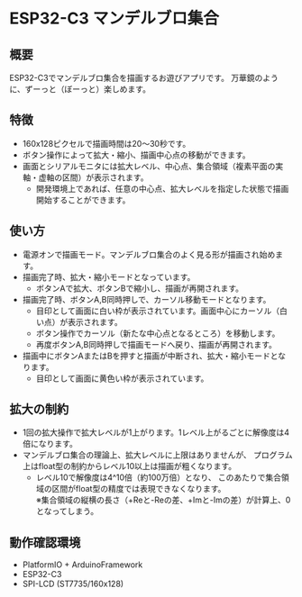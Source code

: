 # ESP32-C3 マンデルブロ集合

## 概要
ESP32-C3でマンデルブロ集合を描画するお遊びアプリです。
万華鏡のように、ずーっと（ぼーっと）楽しめます。

## 特徴
- 160x128ピクセルで描画時間は20～30秒です。
- ボタン操作によって拡大・縮小、描画中心点の移動ができます。
- 画面とシリアルモニタには拡大レベル、中心点、集合領域（複素平面の実軸・虚軸の区間）が表示されます。
	- 開発環境上であれば、任意の中心点、拡大レベルを指定した状態で描画開始することができます。

## 使い方
- 電源オンで描画モード。マンデルブロ集合のよく見る形が描画され始めます。
- 描画完了時、拡大・縮小モードとなっています。
	- ボタンAで拡大、ボタンBで縮小し、描画が再開されます。
- 描画完了時、ボタンA,B同時押しで、カーソル移動モードとなります。
	- 目印として画面に白い枠が表示されています。画面中心にカーソル（白い点）が表示されます。
	- ボタン操作でカーソル（新たな中心点となるところ）を移動します。
	- 再度ボタンA,B同時押しで描画モードへ戻り、描画が再開されます。
- 描画中にボタンAまたはBを押すと描画が中断され、拡大・縮小モードとなります。
	- 目印として画面に黄色い枠が表示されています。

## 拡大の制約
- 1回の拡大操作で拡大レベルが1上がります。1レベル上がるごとに解像度は4倍になります。
- マンデルブロ集合の理論上、拡大レベルに上限はありませんが、
	プログラム上はfloat型の制約からレベル10以上は描画が粗くなります。
	- レベル10で解像度は4^10倍（約100万倍）となり、
	このあたりで集合領域の区間がfloat型の精度では表現できなくなります。  
	※集合領域の縦横の長さ（+Reと-Reの差、+Imと-Imの差）が計算上、0となってしまう。

## 動作確認環境
- PlatformIO + ArduinoFramework
- ESP32-C3
- SPI-LCD (ST7735/160x128)

